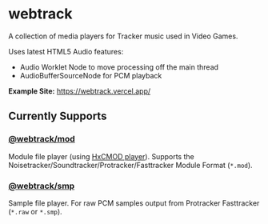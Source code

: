 # webtrack

A collection of media players for Tracker music used in Video Games.

Uses latest HTML5 Audio features:
- Audio Worklet Node to move processing off the main thread
- AudioBufferSourceNode for PCM playback

**Example Site:** https://webtrack.vercel.app/

## Currently Supports

### [@webtrack/mod](./packages/mod/)
Module file player (using [HxCMOD player](https://github.com/jfdelnero/HxCModPlayer)). Supports the Noisetracker/Soundtracker/Protracker/Fasttracker Module Format (`*.mod`).

### [@webtrack/smp](./packages/sample/)
Sample file player. For raw PCM samples output from Protracker Fasttracker (`*.raw` or `*.smp`).
